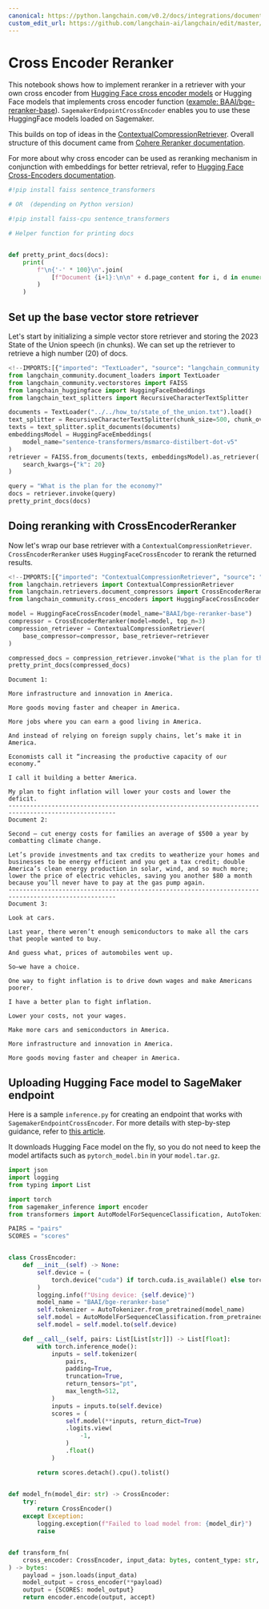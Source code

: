 ```yaml
---
canonical: https://python.langchain.com/v0.2/docs/integrations/document_transformers/cross_encoder_reranker/
custom_edit_url: https://github.com/langchain-ai/langchain/edit/master/docs/docs/integrations/document_transformers/cross_encoder_reranker.ipynb
---
```


# Cross Encoder Reranker

This notebook shows how to implement reranker in a retriever with your own cross encoder from [Hugging Face cross encoder models](https://huggingface.co/cross-encoder) or Hugging Face models that implements cross encoder function ([example: BAAI/bge-reranker-base](https://huggingface.co/BAAI/bge-reranker-base)). `SagemakerEndpointCrossEncoder` enables you to use these HuggingFace models loaded on Sagemaker.

This builds on top of ideas in the [ContextualCompressionRetriever](/docs/how_to/contextual_compression). Overall structure of this document came from [Cohere Reranker documentation](/docs/integrations/retrievers/cohere-reranker).

For more about why cross encoder can be used as reranking mechanism in conjunction with embeddings for better retrieval, refer to [Hugging Face Cross-Encoders documentation](https://www.sbert.net/examples/applications/cross-encoder/README.html).


```python
#!pip install faiss sentence_transformers

# OR  (depending on Python version)

#!pip install faiss-cpu sentence_transformers
```


```python
# Helper function for printing docs


def pretty_print_docs(docs):
    print(
        f"\n{'-' * 100}\n".join(
            [f"Document {i+1}:\n\n" + d.page_content for i, d in enumerate(docs)]
        )
    )
```

## Set up the base vector store retriever
Let's start by initializing a simple vector store retriever and storing the 2023 State of the Union speech (in chunks). We can set up the retriever to retrieve a high number (20) of docs.


```python
<!--IMPORTS:[{"imported": "TextLoader", "source": "langchain_community.document_loaders", "docs": "https://api.python.langchain.com/en/latest/document_loaders/langchain_community.document_loaders.text.TextLoader.html", "title": "Cross Encoder Reranker"}, {"imported": "FAISS", "source": "langchain_community.vectorstores", "docs": "https://api.python.langchain.com/en/latest/vectorstores/langchain_community.vectorstores.faiss.FAISS.html", "title": "Cross Encoder Reranker"}, {"imported": "HuggingFaceEmbeddings", "source": "langchain_huggingface", "docs": "https://api.python.langchain.com/en/latest/embeddings/langchain_huggingface.embeddings.huggingface.HuggingFaceEmbeddings.html", "title": "Cross Encoder Reranker"}, {"imported": "RecursiveCharacterTextSplitter", "source": "langchain_text_splitters", "docs": "https://api.python.langchain.com/en/latest/character/langchain_text_splitters.character.RecursiveCharacterTextSplitter.html", "title": "Cross Encoder Reranker"}]-->
from langchain_community.document_loaders import TextLoader
from langchain_community.vectorstores import FAISS
from langchain_huggingface import HuggingFaceEmbeddings
from langchain_text_splitters import RecursiveCharacterTextSplitter

documents = TextLoader("../../how_to/state_of_the_union.txt").load()
text_splitter = RecursiveCharacterTextSplitter(chunk_size=500, chunk_overlap=100)
texts = text_splitter.split_documents(documents)
embeddingsModel = HuggingFaceEmbeddings(
    model_name="sentence-transformers/msmarco-distilbert-dot-v5"
)
retriever = FAISS.from_documents(texts, embeddingsModel).as_retriever(
    search_kwargs={"k": 20}
)

query = "What is the plan for the economy?"
docs = retriever.invoke(query)
pretty_print_docs(docs)
```

## Doing reranking with CrossEncoderReranker
Now let's wrap our base retriever with a `ContextualCompressionRetriever`. `CrossEncoderReranker` uses `HuggingFaceCrossEncoder` to rerank the returned results.


```python
<!--IMPORTS:[{"imported": "ContextualCompressionRetriever", "source": "langchain.retrievers", "docs": "https://api.python.langchain.com/en/latest/retrievers/langchain.retrievers.contextual_compression.ContextualCompressionRetriever.html", "title": "Cross Encoder Reranker"}, {"imported": "CrossEncoderReranker", "source": "langchain.retrievers.document_compressors", "docs": "https://api.python.langchain.com/en/latest/retrievers/langchain.retrievers.document_compressors.cross_encoder_rerank.CrossEncoderReranker.html", "title": "Cross Encoder Reranker"}, {"imported": "HuggingFaceCrossEncoder", "source": "langchain_community.cross_encoders", "docs": "https://api.python.langchain.com/en/latest/cross_encoders/langchain_community.cross_encoders.huggingface.HuggingFaceCrossEncoder.html", "title": "Cross Encoder Reranker"}]-->
from langchain.retrievers import ContextualCompressionRetriever
from langchain.retrievers.document_compressors import CrossEncoderReranker
from langchain_community.cross_encoders import HuggingFaceCrossEncoder

model = HuggingFaceCrossEncoder(model_name="BAAI/bge-reranker-base")
compressor = CrossEncoderReranker(model=model, top_n=3)
compression_retriever = ContextualCompressionRetriever(
    base_compressor=compressor, base_retriever=retriever
)

compressed_docs = compression_retriever.invoke("What is the plan for the economy?")
pretty_print_docs(compressed_docs)
```
```output
Document 1:

More infrastructure and innovation in America. 

More goods moving faster and cheaper in America. 

More jobs where you can earn a good living in America. 

And instead of relying on foreign supply chains, let’s make it in America. 

Economists call it “increasing the productive capacity of our economy.” 

I call it building a better America. 

My plan to fight inflation will lower your costs and lower the deficit.
----------------------------------------------------------------------------------------------------
Document 2:

Second – cut energy costs for families an average of $500 a year by combatting climate change.  

Let’s provide investments and tax credits to weatherize your homes and businesses to be energy efficient and you get a tax credit; double America’s clean energy production in solar, wind, and so much more;  lower the price of electric vehicles, saving you another $80 a month because you’ll never have to pay at the gas pump again.
----------------------------------------------------------------------------------------------------
Document 3:

Look at cars. 

Last year, there weren’t enough semiconductors to make all the cars that people wanted to buy. 

And guess what, prices of automobiles went up. 

So—we have a choice. 

One way to fight inflation is to drive down wages and make Americans poorer.  

I have a better plan to fight inflation. 

Lower your costs, not your wages. 

Make more cars and semiconductors in America. 

More infrastructure and innovation in America. 

More goods moving faster and cheaper in America.
```
## Uploading Hugging Face model to SageMaker endpoint

Here is a sample `inference.py` for creating an endpoint that works with `SagemakerEndpointCrossEncoder`. For more details with step-by-step guidance, refer to [this article](https://huggingface.co/blog/kchoe/deploy-any-huggingface-model-to-sagemaker). 

It downloads Hugging Face model on the fly, so you do not need to keep the model artifacts such as `pytorch_model.bin` in your `model.tar.gz`.


```python
import json
import logging
from typing import List

import torch
from sagemaker_inference import encoder
from transformers import AutoModelForSequenceClassification, AutoTokenizer

PAIRS = "pairs"
SCORES = "scores"


class CrossEncoder:
    def __init__(self) -> None:
        self.device = (
            torch.device("cuda") if torch.cuda.is_available() else torch.device("cpu")
        )
        logging.info(f"Using device: {self.device}")
        model_name = "BAAI/bge-reranker-base"
        self.tokenizer = AutoTokenizer.from_pretrained(model_name)
        self.model = AutoModelForSequenceClassification.from_pretrained(model_name)
        self.model = self.model.to(self.device)

    def __call__(self, pairs: List[List[str]]) -> List[float]:
        with torch.inference_mode():
            inputs = self.tokenizer(
                pairs,
                padding=True,
                truncation=True,
                return_tensors="pt",
                max_length=512,
            )
            inputs = inputs.to(self.device)
            scores = (
                self.model(**inputs, return_dict=True)
                .logits.view(
                    -1,
                )
                .float()
            )

        return scores.detach().cpu().tolist()


def model_fn(model_dir: str) -> CrossEncoder:
    try:
        return CrossEncoder()
    except Exception:
        logging.exception(f"Failed to load model from: {model_dir}")
        raise


def transform_fn(
    cross_encoder: CrossEncoder, input_data: bytes, content_type: str, accept: str
) -> bytes:
    payload = json.loads(input_data)
    model_output = cross_encoder(**payload)
    output = {SCORES: model_output}
    return encoder.encode(output, accept)
```